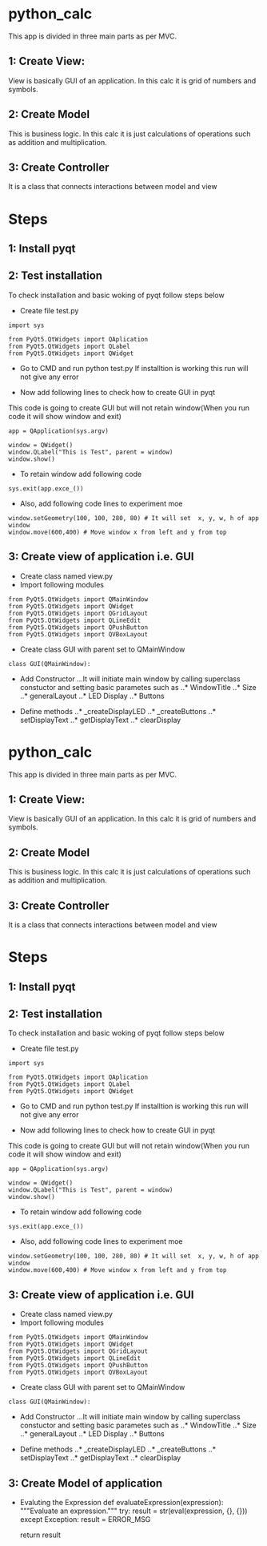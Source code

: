 # python_calc

This app is divided in three main parts as per MVC.
## 1: Create View: 
View is basically GUI of an application. In this calc it is grid of numbers and symbols.

## 2: Create Model
This is business logic. In this calc it is just calculations of operations such as addition and multiplication.

## 3: Create Controller
It is a class that connects interactions between model and view

# Steps
## 1: Install pyqt

## 2: Test installation
To check installation and basic woking of pyqt follow steps below
- Create file test.py
```
import sys

from PyQt5.QtWidgets import QAplication
from PyQt5.QtWidgets import QLabel
from PyQt5.QtWidgets import QWidget
```
- Go to CMD and run python test.py
If installtion is working this run will not give any error

- Now add following lines to check how to create GUI in pyqt

This code is going to create GUI but will not retain window(When you run code it will show window and exit)
```
app = QApplication(sys.argv)

window = QWidget()
window.QLabel("This is Test", parent = window)
window.show()
```
- To retain window add following code
```
sys.exit(app.exce_())
```

- Also, add following code lines to experiment moe
```
window.setGeometry(100, 100, 280, 80) # It will set  x, y, w, h of app window
window.move(600,400) # Move window x from left and y from top
```
## 3: Create view of application i.e. GUI

- Create class named view.py
- Import following modules
```
from PyQt5.QtWidgets import QMainWindow
from PyQt5.QtWidgets import QWidget
from PyQt5.QtWidgets import QGridLayout
from PyQt5.QtWidgets import QLineEdit
from PyQt5.QtWidgets import QPushButton
from PyQt5.QtWidgets import QVBoxLayout
```
- Create class GUI with parent set to QMainWindow
```
class GUI(QMainWindow):
```
- Add Constructor
...It will initiate main window by calling superclass constuctor and setting basic parametes such as
..* WindowTitle
..* Size
..* generalLayout
..* LED Display
..* Buttons

- Define methods
..* _createDisplayLED
..* _createButtons
..* setDisplayText
..* getDisplayText
..* clearDisplay

# python_calc

This app is divided in three main parts as per MVC.
## 1: Create View: 
View is basically GUI of an application. In this calc it is grid of numbers and symbols.

## 2: Create Model
This is business logic. In this calc it is just calculations of operations such as addition and multiplication.

## 3: Create Controller
It is a class that connects interactions between model and view

# Steps
## 1: Install pyqt

## 2: Test installation
To check installation and basic woking of pyqt follow steps below
- Create file test.py
```
import sys

from PyQt5.QtWidgets import QAplication
from PyQt5.QtWidgets import QLabel
from PyQt5.QtWidgets import QWidget
```
- Go to CMD and run python test.py
If installtion is working this run will not give any error

- Now add following lines to check how to create GUI in pyqt

This code is going to create GUI but will not retain window(When you run code it will show window and exit)
```
app = QApplication(sys.argv)

window = QWidget()
window.QLabel("This is Test", parent = window)
window.show()
```
- To retain window add following code
```
sys.exit(app.exce_())
```

- Also, add following code lines to experiment moe
```
window.setGeometry(100, 100, 280, 80) # It will set  x, y, w, h of app window
window.move(600,400) # Move window x from left and y from top
```
## 3: Create view of application i.e. GUI

- Create class named view.py
- Import following modules
```
from PyQt5.QtWidgets import QMainWindow
from PyQt5.QtWidgets import QWidget
from PyQt5.QtWidgets import QGridLayout
from PyQt5.QtWidgets import QLineEdit
from PyQt5.QtWidgets import QPushButton
from PyQt5.QtWidgets import QVBoxLayout
```
- Create class GUI with parent set to QMainWindow
```
class GUI(QMainWindow):
```
- Add Constructor
...It will initiate main window by calling superclass constuctor and setting basic parametes such as
..* WindowTitle
..* Size
..* generalLayout
..* LED Display
..* Buttons

- Define methods
..* _createDisplayLED
..* _createButtons
..* setDisplayText
..* getDisplayText
..* clearDisplay

## 3: Create Model of application
- Evaluting the Expression
def evaluateExpression(expression):
    """Evaluate an expression."""
    try:
        result = str(eval(expression, {}, {})) 
    except Exception:
        result = ERROR_MSG

    return result
